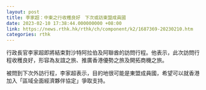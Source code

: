 ```yaml
---
layout: post
title: 李家超：中東之行收穫良好　下次或訪東盟成員國
date: 2023-02-10 17:38:44.000000000 +08:00
link: https://news.rthk.hk/rthk/ch/component/k2/1687369-20230210.htm
categories: rthk
---
```


行政長官李家超即將結束對沙特阿拉伯及阿聯酋的訪問行程。他表示，此次訪問行程收穫良好，形容為友誼之旅、推廣香港優勢之旅及開拓商機之旅。

被問到下次外訪行程，李家超表示，目的地很可能是東盟成員國，希望可以就香港加入「區域全面經濟夥伴協定」爭取支持。
